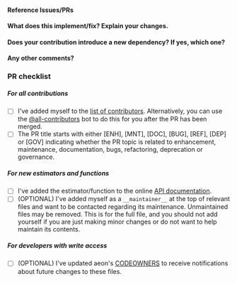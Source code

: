 <!--
Thanks for contributing a pull request! Please ensure you have taken a look at our
contribution guide: https://www.aeon-toolkit.org/en/latest/contributing.html.

Feel free to delete sections of this template if they do not apply to your PR,
avoid submitting a blank template or empty sections.
If you are a new contributor, do not delete this template without a suitable
replacement or reason. If in doubt, ask for help. We're here to help!

Please be aware that we are a team of volunteers so patience is
necessary when waiting for a review or reply. A quick turnaround for reviews should not
be expected, and you may wait multiple weeks or longer until someone has the time to
view your changes. While we value all contributions big or small, pull requests which
do not follow our guidelines may be closed.
-->

#### Reference Issues/PRs

<!--
Example: Fixes #1234. See also #3456.
Please use keywords (e.g., Fixes) to create link to the issues or pull requests
you resolved, so that they will automatically be closed when your pull request
is merged. See https://github.com/blog/1506-closing-issues-via-pull-requests
-->

#### What does this implement/fix? Explain your changes.

<!--
A clear and concise description of what you have implemented.
-->

#### Does your contribution introduce a new dependency? If yes, which one?

<!--
If your contribution does add a dependency, we may suggest adding it as an
optional/soft dependency to keep external dependencies of the core aeon package
to a minimum.
-->

#### Any other comments?

<!--
Any other information that is important to this PR or helpful for reviewers.
-->

### PR checklist

<!--
Please go through the checklist below. Please feel free to remove points if they are
not applicable. To check a box, replace the space inside the square brackets with an
'x' i.e. [x].
-->

##### For all contributions
- [ ] I've added myself to the [list of contributors](https://github.com/aeon-toolkit/aeon/blob/main/.all-contributorsrc). Alternatively, you can use the [@all-contributors](https://allcontributors.org/docs/en/bot/usage) bot to do this for you after the PR has been merged.
- [ ] The PR title starts with either [ENH], [MNT], [DOC], [BUG], [REF], [DEP] or [GOV] indicating whether the PR topic is related to enhancement, maintenance, documentation, bugs, refactoring, deprecation or governance.

##### For new estimators and functions
- [ ] I've added the estimator/function to the online [API documentation](https://www.aeon-toolkit.org/en/latest/api_reference.html).
- [ ] (OPTIONAL) I've added myself as a `__maintainer__` at the top of relevant files and want to be contacted regarding its maintenance. Unmaintained files may be removed. This is for the full file, and you should not add yourself if you are just making minor changes or do not want to help maintain its contents.

##### For developers with write access
- [ ] (OPTIONAL) I've updated aeon's [CODEOWNERS](https://github.com/aeon-toolkit/aeon/blob/main/CODEOWNERS) to receive notifications about future changes to these files.


<!--
Thanks for contributing!
-->
